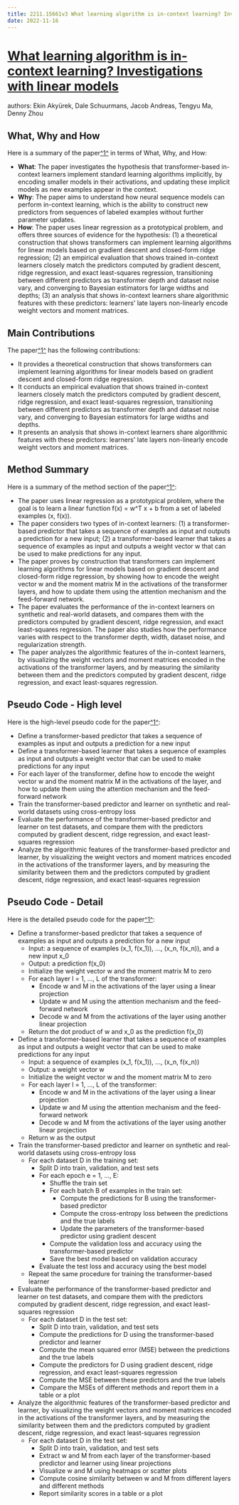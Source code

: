 ```yaml
---
title: 2211.15661v3 What learning algorithm is in-context learning? Investigations with linear models
date: 2022-11-16
---
```


# [What learning algorithm is in-context learning? Investigations with linear models](http://arxiv.org/abs/2211.15661v3)

authors: Ekin Akyürek, Dale Schuurmans, Jacob Andreas, Tengyu Ma, Denny Zhou


## What, Why and How

[1]: https://arxiv.org/abs/2211.15661 "[2211.15661] What learning algorithm is in-context learning ... - arXiv.org"
[2]: https://arxiv.org/pdf/2211.15661v3.pdf "WHAT LEARNING ALGORITHM IS IN CONTEXT LEARN ... - arXiv.org"
[3]: https://arxiv.org/pdf/2211.15661v2.pdf "arXiv.org e-Print archive"

Here is a summary of the paper[^1^][1] in terms of What, Why, and How:

- **What**: The paper investigates the hypothesis that transformer-based in-context learners implement standard learning algorithms implicitly, by encoding smaller models in their activations, and updating these implicit models as new examples appear in the context.
- **Why**: The paper aims to understand how neural sequence models can perform in-context learning, which is the ability to construct new predictors from sequences of labeled examples without further parameter updates.
- **How**: The paper uses linear regression as a prototypical problem, and offers three sources of evidence for the hypothesis: (1) a theoretical construction that shows transformers can implement learning algorithms for linear models based on gradient descent and closed-form ridge regression; (2) an empirical evaluation that shows trained in-context learners closely match the predictors computed by gradient descent, ridge regression, and exact least-squares regression, transitioning between different predictors as transformer depth and dataset noise vary, and converging to Bayesian estimators for large widths and depths; (3) an analysis that shows in-context learners share algorithmic features with these predictors: learners' late layers non-linearly encode weight vectors and moment matrices.


## Main Contributions

[1]: https://arxiv.org/abs/2211.15661 "[2211.15661] What learning algorithm is in-context learning ... - arXiv.org"
[2]: https://arxiv.org/pdf/2211.15661v3.pdf "WHAT LEARNING ALGORITHM IS IN CONTEXT LEARN ... - arXiv.org"
[3]: https://arxiv.org/pdf/2211.15661v2.pdf "arXiv.org e-Print archive"

The paper[^1^][1] has the following contributions:

- It provides a theoretical construction that shows transformers can implement learning algorithms for linear models based on gradient descent and closed-form ridge regression.
- It conducts an empirical evaluation that shows trained in-context learners closely match the predictors computed by gradient descent, ridge regression, and exact least-squares regression, transitioning between different predictors as transformer depth and dataset noise vary, and converging to Bayesian estimators for large widths and depths.
- It presents an analysis that shows in-context learners share algorithmic features with these predictors: learners' late layers non-linearly encode weight vectors and moment matrices.


## Method Summary

[1]: https://arxiv.org/abs/2211.15661 "[2211.15661] What learning algorithm is in-context learning ... - arXiv.org"
[2]: https://arxiv.org/pdf/2211.15661v3.pdf "WHAT LEARNING ALGORITHM IS IN CONTEXT LEARN ... - arXiv.org"
[3]: https://arxiv.org/pdf/2211.15661v2.pdf "arXiv.org e-Print archive"

Here is a summary of the method section of the paper[^1^][2]:

- The paper uses linear regression as a prototypical problem, where the goal is to learn a linear function f(x) = w^T x + b from a set of labeled examples (x, f(x)).
- The paper considers two types of in-context learners: (1) a transformer-based predictor that takes a sequence of examples as input and outputs a prediction for a new input; (2) a transformer-based learner that takes a sequence of examples as input and outputs a weight vector w that can be used to make predictions for any input.
- The paper proves by construction that transformers can implement learning algorithms for linear models based on gradient descent and closed-form ridge regression, by showing how to encode the weight vector w and the moment matrix M in the activations of the transformer layers, and how to update them using the attention mechanism and the feed-forward network.
- The paper evaluates the performance of the in-context learners on synthetic and real-world datasets, and compares them with the predictors computed by gradient descent, ridge regression, and exact least-squares regression. The paper also studies how the performance varies with respect to the transformer depth, width, dataset noise, and regularization strength.
- The paper analyzes the algorithmic features of the in-context learners, by visualizing the weight vectors and moment matrices encoded in the activations of the transformer layers, and by measuring the similarity between them and the predictors computed by gradient descent, ridge regression, and exact least-squares regression.


## Pseudo Code - High level

[1]: https://arxiv.org/abs/2211.15661 "[2211.15661] What learning algorithm is in-context learning ... - arXiv.org"
[2]: https://arxiv.org/pdf/2211.15661v3.pdf "WHAT LEARNING ALGORITHM IS IN CONTEXT LEARN ... - arXiv.org"
[3]: https://arxiv.org/pdf/2211.15661v2.pdf "arXiv.org e-Print archive"

Here is the high-level pseudo code for the paper[^1^][2]:

- Define a transformer-based predictor that takes a sequence of examples as input and outputs a prediction for a new input
- Define a transformer-based learner that takes a sequence of examples as input and outputs a weight vector that can be used to make predictions for any input
- For each layer of the transformer, define how to encode the weight vector w and the moment matrix M in the activations of the layer, and how to update them using the attention mechanism and the feed-forward network
- Train the transformer-based predictor and learner on synthetic and real-world datasets using cross-entropy loss
- Evaluate the performance of the transformer-based predictor and learner on test datasets, and compare them with the predictors computed by gradient descent, ridge regression, and exact least-squares regression
- Analyze the algorithmic features of the transformer-based predictor and learner, by visualizing the weight vectors and moment matrices encoded in the activations of the transformer layers, and by measuring the similarity between them and the predictors computed by gradient descent, ridge regression, and exact least-squares regression


## Pseudo Code - Detail

[1]: https://arxiv.org/abs/2211.15661 "[2211.15661] What learning algorithm is in-context learning ... - arXiv.org"
[2]: https://arxiv.org/pdf/2211.15661v3.pdf "WHAT LEARNING ALGORITHM IS IN CONTEXT LEARN ... - arXiv.org"
[3]: https://arxiv.org/pdf/2211.15661v2.pdf "arXiv.org e-Print archive"

Here is the detailed pseudo code for the paper[^1^][2]:

- Define a transformer-based predictor that takes a sequence of examples as input and outputs a prediction for a new input
  - Input: a sequence of examples (x_1, f(x_1)), ..., (x_n, f(x_n)), and a new input x_0
  - Output: a prediction f(x_0)
  - Initialize the weight vector w and the moment matrix M to zero
  - For each layer l = 1, ..., L of the transformer:
    - Encode w and M in the activations of the layer using a linear projection
    - Update w and M using the attention mechanism and the feed-forward network
    - Decode w and M from the activations of the layer using another linear projection
  - Return the dot product of w and x_0 as the prediction f(x_0)
- Define a transformer-based learner that takes a sequence of examples as input and outputs a weight vector that can be used to make predictions for any input
  - Input: a sequence of examples (x_1, f(x_1)), ..., (x_n, f(x_n))
  - Output: a weight vector w
  - Initialize the weight vector w and the moment matrix M to zero
  - For each layer l = 1, ..., L of the transformer:
    - Encode w and M in the activations of the layer using a linear projection
    - Update w and M using the attention mechanism and the feed-forward network
    - Decode w and M from the activations of the layer using another linear projection
  - Return w as the output
- Train the transformer-based predictor and learner on synthetic and real-world datasets using cross-entropy loss
  - For each dataset D in the training set:
    - Split D into train, validation, and test sets
    - For each epoch e = 1, ..., E:
      - Shuffle the train set
      - For each batch B of examples in the train set:
        - Compute the predictions for B using the transformer-based predictor
        - Compute the cross-entropy loss between the predictions and the true labels
        - Update the parameters of the transformer-based predictor using gradient descent
      - Compute the validation loss and accuracy using the transformer-based predictor
      - Save the best model based on validation accuracy
    - Evaluate the test loss and accuracy using the best model
  - Repeat the same procedure for training the transformer-based learner
- Evaluate the performance of the transformer-based predictor and learner on test datasets, and compare them with the predictors computed by gradient descent, ridge regression, and exact least-squares regression
  - For each dataset D in the test set:
    - Split D into train, validation, and test sets
    - Compute the predictions for D using the transformer-based predictor and learner
    - Compute the mean squared error (MSE) between the predictions and the true labels
    - Compute the predictors for D using gradient descent, ridge regression, and exact least-squares regression
    - Compute the MSE between these predictors and the true labels
    - Compare the MSEs of different methods and report them in a table or a plot
- Analyze the algorithmic features of the transformer-based predictor and learner, by visualizing the weight vectors and moment matrices encoded in the activations of the transformer layers, and by measuring the similarity between them and the predictors computed by gradient descent, ridge regression, and exact least-squares regression
  - For each dataset D in the test set:
    - Split D into train, validation, and test sets
    - Extract w and M from each layer of the transformer-based predictor and learner using linear projections
    - Visualize w and M using heatmaps or scatter plots
    - Compute cosine similarity between w and M from different layers and different methods
    - Report similarity scores in a table or a plot